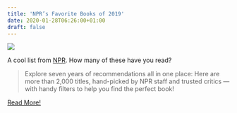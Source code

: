 ```yaml
---
title: 'NPR’s Favorite Books of 2019'
date: 2020-01-28T06:26:00+01:00
draft: false
---
```


![](https://cdn-blog.adafruit.com/uploads/2020/01/bookconcierge2019_wide-c586e16379bc671bd29903b38edf027296107f82-s600-c85.jpg)

A cool list from [NPR](https://apps.npr.org/best-books/#view=covers&year=2019). How many of these have you read?

> Explore seven years of recommendations all in one place: Here are more than 2,000 titles, hand-picked by NPR staff and trusted critics — with handy filters to help you find the perfect book!

[Read More!](https://apps.npr.org/best-books/#view=covers&year=2019)